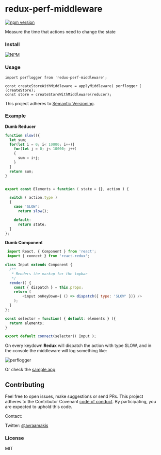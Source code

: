 # redux-perf-middleware

[![npm version](https://badge.fury.io/js/redux-perf-middleware.svg)](https://badge.fury.io/js/redux-perf-middleware)

Measure the time that actions need to change the state

### Install
[![NPM](https://nodei.co/npm/redux-perf-middleware.png?mini=true)](https://nodei.co/npm/redux-perf-middleware/)

### Usage
```
import perflogger from 'redux-perf-middleware';

const createStoreWithMiddleware = applyMiddleware( perflogger )(createStore);
const store = createStoreWithMiddleware(reducer);
```

This project adheres to [Semantic Versioning](http://semver.org/).



### Example

**Dumb Reducer**
```javascript
function slow(){
  let sum;
  for(let i = 0; i< 10000; i++){
    for(let j = 0; j< 10000; j++)
    {
      sum = i+j;
    }
  }
  return sum;
}


export const Elements = function ( state = {}, action ) {

  switch ( action.type )
  {
    case 'SLOW':
      return slow();

    default:
      return state;
  }
};
```

**Dumb Component**
```javascript
 import React, { Component } from 'react';
 import { connect } from 'react-redux';

class Input extends Component {
  /**
   * Renders the markup for the topbar
   */
  render() {
    const { dispatch } = this.props;
    return (
        <input onKeyDown={ () => dispatch({ type: 'SLOW' })} />
    );
  }
};

const selector = function( { default: elements } ){
  return elements;
}

export default connect(selector)( Input );
```

On every keydown **Redux** will dispatch the action with type SLOW, and in the console the middleware will log something like:

![perflogger](http://oi68.tinypic.com/2h37fqb.jpg)

Or check the [sample app](https://github.com/AvraamMavridis/redux-perf-middleware/tree/master/app)

## Contributing
Feel free to open issues, make suggestions or send PRs.
This project adheres to the Contributor Covenant [code of conduct](http://contributor-covenant.org/). By participating, you are expected to uphold this code.

Contact:

Twitter: [@avraamakis](https://twitter.com/avraamakis)

### License
MIT
